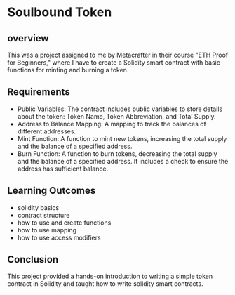 # Soulbound Token

## overview 
This was a project assigned to me by Metacrafter in their course "ETH Proof for Beginners," where I have to create a Solidity smart contract with basic functions for minting and burning a token.

## Requirements
- Public Variables: The contract includes public variables to store details about the token: Token Name, Token Abbreviation, and Total Supply.
- Address to Balance Mapping: A mapping to track the balances of different addresses.
- Mint Function: A function to mint new tokens, increasing the total supply and the balance of a specified address.
- Burn Function: A function to burn tokens, decreasing the total supply and the balance of a specified address. It includes a check to ensure the address has 
  sufficient balance.
  
## Learning Outcomes
- solidity basics
- contract structure
- how to use and create functions
- how to use mapping
- how to use access modifiers
  
## Conclusion
This project provided a hands-on introduction to writing a simple token contract in Solidity and taught how to write solidity smart contracts.


